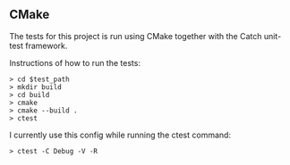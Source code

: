 ## CMake
The tests for this project is run using CMake together with the Catch unit-test framework.

Instructions of how to run the tests:
```
> cd $test_path
> mkdir build
> cd build
> cmake 
> cmake --build .
> ctest 
```

I currently use this config while running the ctest command:
```
> ctest -C Debug -V -R
```
